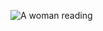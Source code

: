 <img src="https://s3-us-west-2.amazonaws.com/s.cdpn.io/3/small.png"
     srcset="/stupid.png 4000w,
     		 /largest.png 1600w,
     		 /larger.png 2000w,
     		 https://s3-us-west-2.amazonaws.com/s.cdpn.io/3/large.png 1280w,
             https://s3-us-west-2.amazonaws.com/s.cdpn.io/3/medium.png 640w,
             https://s3-us-west-2.amazonaws.com/s.cdpn.io/3/small.png 320w"
     sizes="100%"
     alt="A woman reading">